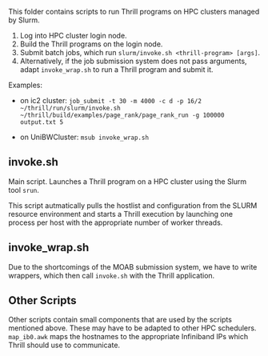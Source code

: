 This folder contains scripts to run Thrill programs on HPC clusters managed by Slurm.

1. Log into HPC cluster login node.
2. Build the Thrill programs on the login node.
3. Submit batch jobs, which run `slurm/invoke.sh <thrill-program> [args]`.
4. Alternatively, if the job submission system does not pass arguments, adapt `invoke_wrap.sh` to run a Thrill program and submit it.

Examples:

* on ic2 cluster:
`job_submit -t 30 -m 4000 -c d -p 16/2 ~/thrill/run/slurm/invoke.sh ~/thrill/build/examples/page_rank/page_rank_run -g 100000 output.txt 5`

* on UniBWCluster:
`msub invoke_wrap.sh`

## invoke.sh

Main script. Launches a Thrill program on a HPC cluster using the Slurm tool `srun`.

This script autmatically pulls the hostlist and configuration from the SLURM resource environment and starts a Thrill execution by launching one process per host with the appropriate number of worker threads.

## invoke_wrap.sh

Due to the shortcomings of the MOAB submission system, we have to write wrappers, which then call `invoke.sh` with the Thrill application.

## Other Scripts

Other scripts contain small components that are used by the scripts mentioned above. These may have to be adapted to other HPC schedulers.
`map_ib0.awk` maps the hostnames to the appropriate Infiniband IPs which Thrill should use to communicate.
